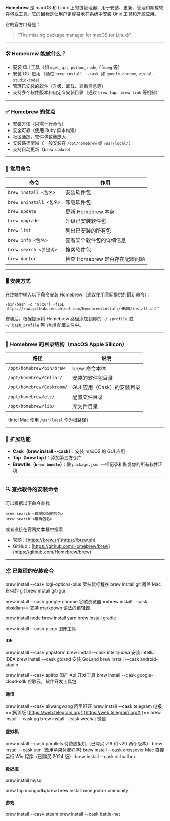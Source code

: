 **Homebrew** 是 macOS 和 Linux 上的包管理器，用于安装、更新、管理和卸载软件包或工具。它的目标是让用户更容易地在系统中安装 Unix 工具和开源应用。

它的官方口号是：

> “The missing package manager for macOS (or Linux)”

---

### 🛠️ Homebrew 能做什么？

- 安装 CLI 工具（如 `wget`, `git`, `python`, `node`, `ffmpeg` 等）
- 安装 GUI 应用（通过 `brew install --cask`, 如 `google-chrome`, `visual-studio-code`）
- 管理已安装的软件（升级、卸载、查看信息等）
- 支持多个软件版本和自定义安装目录（通过 `brew tap`、`brew link` 等机制）

---

### ✅ Homebrew 的优点

- 安装方便（只需一行命令）
- 安全可靠（使用 Ruby 脚本构建）
- 社区活跃，软件包数量庞大
- 安装路径清晰（一般安装在 `/opt/homebrew` 或 `/usr/local/`）
- 支持自动更新（`brew update`）

---

### 🔧 常用命令

| 命令                    | 作用                           |
| ----------------------- | ------------------------------ |
| `brew install <包名>`   | 安装软件包                     |
| `brew uninstall <包名>` | 卸载软件包                     |
| `brew update`           | 更新 Homebrew 本身             |
| `brew upgrade`          | 升级已安装软件包               |
| `brew list`             | 列出已安装的所有包             |
| `brew info <包名>`      | 查看某个软件包的详细信息       |
| `brew search <关键词>`  | 搜索软件包                     |
| `brew doctor`           | 检查 Homebrew 是否存在配置问题 |

---

### 🖥️ 安装方式

在终端中输入以下命令安装 Homebrew（建议使用官网提供的最新命令）：

```shell
/bin/bash -c "$(curl -fsSL https://raw.githubusercontent.com/Homebrew/install/HEAD/install.sh)"
```

安装后，根据提示将 Homebrew 路径添加到你的 `~/.zprofile` 或 `~/.bash_profile` 等 shell 配置文件中。

---

### 📁 Homebrew 的目录结构（macOS Apple Silicon）

| 路径                      | 说明                       |
| ------------------------- | -------------------------- |
| `/opt/homebrew/bin/brew`  | brew 命令本体              |
| `/opt/homebrew/Cellar/`   | 安装的软件包目录           |
| `/opt/homebrew/Caskroom/` | GUI 应用（Cask）的安装目录 |
| `/opt/homebrew/etc/`      | 配置文件目录               |
| `/opt/homebrew/lib/`      | 库文件目录                 |

（Intel Mac 使用 `/usr/local` 作为根路径）

---

### 🔌 扩展功能

- **Cask（brew install --cask）**：安装 macOS 的 GUI 应用
- **Tap（brew tap）**：添加第三方仓库
- **Brewfile（`brew bundle`）**：像 `package.json` 一样记录和恢复你的所有软件环境

---

### 🔍 查找软件的安装命令

可以根据以下命令查找

```shell
brew search <模糊匹配的包名>
brew search <精确包名>
```

或者直接在官网文本框中搜索

- 官网：[https://brew.sh](https://brew.sh)
- GitHub：[https://github.com/Homebrew/brew](https://github.com/Homebrew/brew)

---

### 📦 已整理的安装命令

brew install --cask logi-options-plus 罗技鼠标程序
brew install git 覆盖 Mac 自带的 git
brew install git-gui

brew install --cask google-chrome 谷歌浏览器
==brew install --cask obsidian== 支持 markdown 语法的编辑器

brew install node
brew install yarn
brew install gradle

brew install --cask picgo 图床工具

#### IDE

brew install --cask phpstorm
brew install --cask intellij-idea 安装 IntelliJ IDEA
brew install --cask goland 安装 GoLand
brew install --cask android-studio

brew install --cask apifox 国产 Api 开发工具
brew install --cask google-cloud-sdk 谷歌云，软件开发工具包

#### 通讯

brew install --cask aliwangwang 阿里旺旺
brew install --cask telegram 电报==(网页版 [https://web.telegram.org/](https://web.telegram.org/) )==
brew install --cask qq
brew install --cask wechat 微信

#### 虚拟机

brew install --cask parallels 付费虚拟机（已购买 v19 和 v20 两个版本）
brew install --cask utm (改用苹果付费程序)
brew install --cask crossover Mac 直接运行 Win 程序（已购买 2024 版）
brew install --cask virtualbox

#### 数据库

brew install mysql

brew tap mongodb/brew
brew install mongodb-community

#### 游戏

brew install --cask steam
brew install --cask battle-net
